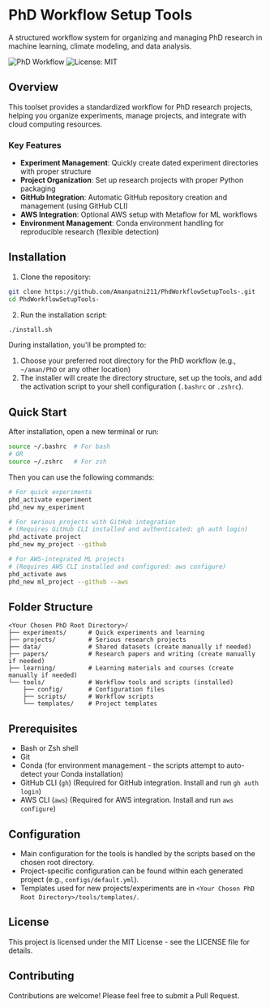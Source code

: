 # PhD Workflow Setup Tools

A structured workflow system for organizing and managing PhD research in machine learning, climate modeling, and data analysis.

![PhD Workflow](https://img.shields.io/badge/PhD-Workflow-blue)
![License: MIT](https://img.shields.io/badge/License-MIT-yellow.svg)

## Overview

This toolset provides a standardized workflow for PhD research projects, helping you organize experiments, manage projects, and integrate with cloud computing resources.

### Key Features

- **Experiment Management**: Quickly create dated experiment directories with proper structure
- **Project Organization**: Set up research projects with proper Python packaging
- **GitHub Integration**: Automatic GitHub repository creation and management (using GitHub CLI)
- **AWS Integration**: Optional AWS setup with Metaflow for ML workflows
- **Environment Management**: Conda environment handling for reproducible research (flexible detection)

## Installation

1. Clone the repository:
```bash
git clone https://github.com/Amanpatni211/PhdWorkflowSetupTools-.git
cd PhdWorkflowSetupTools-
```

2. Run the installation script:
```bash
./install.sh
```

During installation, you'll be prompted to:
1. Choose your preferred root directory for the PhD workflow (e.g., `~/aman/PhD` or any other location)
2. The installer will create the directory structure, set up the tools, and add the activation script to your shell configuration (`.bashrc` or `.zshrc`).

## Quick Start

After installation, open a new terminal or run:
```bash
source ~/.bashrc  # For bash
# OR
source ~/.zshrc   # For zsh
```

Then you can use the following commands:

```bash
# For quick experiments
phd_activate experiment
phd_new my_experiment

# For serious projects with GitHub integration
# (Requires GitHub CLI installed and authenticated: gh auth login)
phd_activate project
phd_new my_project --github

# For AWS-integrated ML projects
# (Requires AWS CLI installed and configured: aws configure)
phd_activate aws
phd_new ml_project --github --aws
```

## Folder Structure

```
<Your Chosen PhD Root Directory>/
├── experiments/      # Quick experiments and learning
├── projects/         # Serious research projects
├── data/             # Shared datasets (create manually if needed)
├── papers/           # Research papers and writing (create manually if needed)
├── learning/         # Learning materials and courses (create manually if needed)
└── tools/            # Workflow tools and scripts (installed)
    ├── config/       # Configuration files
    ├── scripts/      # Workflow scripts
    └── templates/    # Project templates
```

## Prerequisites

- Bash or Zsh shell
- Git
- Conda (for environment management - the scripts attempt to auto-detect your Conda installation)
- GitHub CLI (`gh`) (Required for GitHub integration. Install and run `gh auth login`)
- AWS CLI (`aws`) (Required for AWS integration. Install and run `aws configure`)

## Configuration

- Main configuration for the tools is handled by the scripts based on the chosen root directory.
- Project-specific configuration can be found within each generated project (e.g., `configs/default.yml`).
- Templates used for new projects/experiments are in `<Your Chosen PhD Root Directory>/tools/templates/`.

## License

This project is licensed under the MIT License - see the LICENSE file for details.

## Contributing

Contributions are welcome! Please feel free to submit a Pull Request. 
